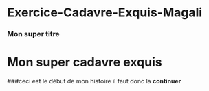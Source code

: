 # Exercice-Cadavre-Exquis-Magali

### Mon super titre 

# Mon super cadavre exquis

###ceci est le début de mon histoire il faut donc la **continuer**
